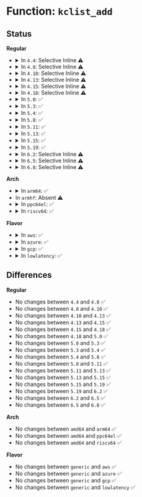 # Function: <code>kclist_add</code>

## Status
<b>Regular</b>
<ul>
<li>
<details>
<summary>In <code>4.4</code>: Selective Inline ⚠️</summary>

```c
void kclist_add(struct kcore_list *new, void *addr, size_t size, int type);
```

**Collision:** Unique Global

**Inline:** Selective

**Transformation:** False

**Instances:**

```
In fs/proc/kcore.c (ffffffff81f90f63)
Location: fs/proc/kcore.c:64
Inline: True
Direct callers:
  - arch/x86/mm/init_64.c:mem_init
```
**Symbols:**

```
ffffffff81287440-ffffffff8128748a: kclist_add (STB_GLOBAL)
```
</details>
</li>
<li>
<details>
<summary>In <code>4.8</code>: Selective Inline ⚠️</summary>

```c
void kclist_add(struct kcore_list *new, void *addr, size_t size, int type);
```

**Collision:** Unique Global

**Inline:** Selective

**Transformation:** False

**Instances:**

```
In fs/proc/kcore.c (ffffffff81fbb8c2)
Location: fs/proc/kcore.c:64
Inline: True
Direct callers:
  - arch/x86/mm/init_64.c:mem_init
```
**Symbols:**

```
ffffffff812b4720-ffffffff812b476a: kclist_add (STB_GLOBAL)
```
</details>
</li>
<li>
<details>
<summary>In <code>4.10</code>: Selective Inline ⚠️</summary>

```c
void kclist_add(struct kcore_list *new, void *addr, size_t size, int type);
```

**Collision:** Unique Global

**Inline:** Selective

**Transformation:** False

**Instances:**

```
In fs/proc/kcore.c (ffffffff81ff82dc)
Location: fs/proc/kcore.c:64
Inline: True
Direct callers:
  - arch/x86/mm/init_64.c:mem_init
```
**Symbols:**

```
ffffffff812c9fb0-ffffffff812c9ffa: kclist_add (STB_GLOBAL)
```
</details>
</li>
<li>
<details>
<summary>In <code>4.13</code>: Selective Inline ⚠️</summary>

```c
void kclist_add(struct kcore_list *new, void *addr, size_t size, int type);
```

**Collision:** Unique Global

**Inline:** Selective

**Transformation:** False

**Instances:**

```
In fs/proc/kcore.c (ffffffff820db385)
Location: fs/proc/kcore.c:65
Inline: True
Inline callers:
  - fs/proc/kcore.c:proc_kcore_init
  - fs/proc/kcore.c:proc_kcore_init
  - fs/proc/kcore.c:proc_kcore_init
Direct callers:
  - arch/x86/mm/init_64.c:mem_init
```
**Symbols:**

```
ffffffff812d7470-ffffffff812d74ba: kclist_add (STB_GLOBAL)
```
</details>
</li>
<li>
<details>
<summary>In <code>4.15</code>: Selective Inline ⚠️</summary>

```c
void kclist_add(struct kcore_list *new, void *addr, size_t size, int type);
```

**Collision:** Unique Global

**Inline:** Selective

**Transformation:** False

**Instances:**

```
In fs/proc/kcore.c (ffffffff826e401a)
Location: fs/proc/kcore.c:66
Inline: True
Inline callers:
  - fs/proc/kcore.c:proc_kcore_init
  - fs/proc/kcore.c:proc_kcore_init
  - fs/proc/kcore.c:proc_kcore_init
Direct callers:
  - arch/x86/mm/init_64.c:mem_init
```
**Symbols:**

```
ffffffff812fbb50-ffffffff812fbb9a: kclist_add (STB_GLOBAL)
```
</details>
</li>
<li>
<details>
<summary>In <code>4.18</code>: Selective Inline ⚠️</summary>

```c
void kclist_add(struct kcore_list *new, void *addr, size_t size, int type);
```

**Collision:** Unique Global

**Inline:** Selective

**Transformation:** False

**Instances:**

```
In fs/proc/kcore.c (ffffffff8270e5f4)
Location: fs/proc/kcore.c:66
Inline: True
Inline callers:
  - fs/proc/kcore.c:proc_kcore_init
  - fs/proc/kcore.c:proc_kcore_init
  - fs/proc/kcore.c:proc_kcore_init
Direct callers:
  - arch/x86/mm/init_64.c:mem_init
```
**Symbols:**

```
ffffffff813291a0-ffffffff813291ea: kclist_add (STB_GLOBAL)
```
</details>
</li>
<li>
<details>
<summary>In <code>5.0</code>: ✅</summary>

```c
void kclist_add(struct kcore_list *new, void *addr, size_t size, int type);
```

**Collision:** Unique Global

**Inline:** No

**Transformation:** False

**Instances:**

```
In fs/proc/kcore.c (ffffffff828c57d7)
Location: fs/proc/kcore.c:58
Inline: False
Direct callers:
  - arch/x86/mm/init_64.c:mem_init
  - fs/proc/kcore.c:proc_kcore_init
  - fs/proc/kcore.c:proc_kcore_init
  - fs/proc/kcore.c:proc_kcore_init
```
**Symbols:**

```
ffffffff828c57d7-ffffffff828c5809: kclist_add (STB_GLOBAL)
```
</details>
</li>
<li>
<details>
<summary>In <code>5.3</code>: ✅</summary>

```c
void kclist_add(struct kcore_list *new, void *addr, size_t size, int type);
```

**Collision:** Unique Global

**Inline:** No

**Transformation:** False

**Instances:**

```
In fs/proc/kcore.c (ffffffff828ded2c)
Location: fs/proc/kcore.c:80
Inline: False
Direct callers:
  - arch/x86/mm/init_64.c:mem_init
  - fs/proc/kcore.c:proc_kcore_init
  - fs/proc/kcore.c:proc_kcore_init
  - fs/proc/kcore.c:proc_kcore_init
```
**Symbols:**

```
ffffffff828ded2c-ffffffff828ded5e: kclist_add (STB_GLOBAL)
```
</details>
</li>
<li>
<details>
<summary>In <code>5.4</code>: ✅</summary>

```c
void kclist_add(struct kcore_list *new, void *addr, size_t size, int type);
```

**Collision:** Unique Global

**Inline:** No

**Transformation:** False

**Instances:**

```
In fs/proc/kcore.c (ffffffff828e7704)
Location: fs/proc/kcore.c:81
Inline: False
Direct callers:
  - arch/x86/mm/init_64.c:mem_init
  - fs/proc/kcore.c:proc_kcore_init
  - fs/proc/kcore.c:proc_kcore_init
  - fs/proc/kcore.c:proc_kcore_init
```
**Symbols:**

```
ffffffff828e7704-ffffffff828e7736: kclist_add (STB_GLOBAL)
```
</details>
</li>
<li>
<details>
<summary>In <code>5.8</code>: ✅</summary>

```c
void kclist_add(struct kcore_list *new, void *addr, size_t size, int type);
```

**Collision:** Unique Global

**Inline:** No

**Transformation:** False

**Instances:**

```
In fs/proc/kcore.c (ffffffff82d01e51)
Location: fs/proc/kcore.c:81
Inline: False
Direct callers:
  - arch/x86/mm/init_64.c:mem_init
  - fs/proc/kcore.c:proc_kcore_init
  - fs/proc/kcore.c:proc_kcore_init
  - fs/proc/kcore.c:add_modules_range
```
**Symbols:**

```
ffffffff82d01e51-ffffffff82d01e83: kclist_add (STB_GLOBAL)
```
</details>
</li>
<li>
<details>
<summary>In <code>5.11</code>: ✅</summary>

```c
void kclist_add(struct kcore_list *new, void *addr, size_t size, int type);
```

**Collision:** Unique Global

**Inline:** No

**Transformation:** False

**Instances:**

```
In fs/proc/kcore.c (ffffffff82fef140)
Location: fs/proc/kcore.c:81
Inline: False
Direct callers:
  - arch/x86/mm/init_64.c:mem_init
  - fs/proc/kcore.c:proc_kcore_init
  - fs/proc/kcore.c:proc_kcore_init
  - fs/proc/kcore.c:add_modules_range
```
**Symbols:**

```
ffffffff82fef140-ffffffff82fef172: kclist_add (STB_GLOBAL)
```
</details>
</li>
<li>
<details>
<summary>In <code>5.13</code>: ✅</summary>

```c
void kclist_add(struct kcore_list *new, void *addr, size_t size, int type);
```

**Collision:** Unique Global

**Inline:** No

**Transformation:** False

**Instances:**

```
In fs/proc/kcore.c (ffffffff831f99ff)
Location: fs/proc/kcore.c:81
Inline: False
Direct callers:
  - arch/x86/mm/init_64.c:mem_init
  - fs/proc/kcore.c:proc_kcore_init
  - fs/proc/kcore.c:proc_kcore_init
  - fs/proc/kcore.c:proc_kcore_init
```
**Symbols:**

```
ffffffff831f99ff-ffffffff831f9a31: kclist_add (STB_GLOBAL)
```
</details>
</li>
<li>
<details>
<summary>In <code>5.15</code>: ✅</summary>

```c
void kclist_add(struct kcore_list *new, void *addr, size_t size, int type);
```

**Collision:** Unique Global

**Inline:** No

**Transformation:** False

**Instances:**

```
In fs/proc/kcore.c (ffffffff832e0937)
Location: fs/proc/kcore.c:81
Inline: False
Direct callers:
  - arch/x86/mm/init_64.c:mem_init
  - fs/proc/kcore.c:proc_kcore_init
  - fs/proc/kcore.c:proc_kcore_init
  - fs/proc/kcore.c:proc_kcore_init
```
**Symbols:**

```
ffffffff832e0937-ffffffff832e0969: kclist_add (STB_GLOBAL)
```
</details>
</li>
<li>
<details>
<summary>In <code>5.19</code>: ✅</summary>

```c
void kclist_add(struct kcore_list *new, void *addr, size_t size, int type);
```

**Collision:** Unique Global

**Inline:** No

**Transformation:** False

**Instances:**

```
In fs/proc/kcore.c (ffffffff83496994)
Location: fs/proc/kcore.c:81
Inline: False
Direct callers:
  - arch/x86/mm/init_64.c:mem_init
  - fs/proc/kcore.c:proc_kcore_init
  - fs/proc/kcore.c:proc_kcore_init
  - fs/proc/kcore.c:proc_kcore_init
```
**Symbols:**

```
ffffffff83496994-ffffffff834969d4: kclist_add (STB_GLOBAL)
```
</details>
</li>
<li>
<details>
<summary>In <code>6.2</code>: Selective Inline ⚠️</summary>

```c
void kclist_add(struct kcore_list *new, void *addr, size_t size, int type);
```

**Collision:** Unique Global

**Inline:** Selective

**Transformation:** False

**Instances:**

```
In fs/proc/kcore.c (ffffffff83ecbb43)
Location: fs/proc/kcore.c:80
Inline: True
Inline callers:
  - fs/proc/kcore.c:proc_kcore_init
  - fs/proc/kcore.c:proc_kcore_init
  - fs/proc/kcore.c:proc_kcore_init
Direct callers:
  - arch/x86/mm/init_64.c:mem_init
```
**Symbols:**

```
ffffffff83ecbcd0-ffffffff83ecbd10: kclist_add (STB_GLOBAL)
```
</details>
</li>
<li>
<details>
<summary>In <code>6.5</code>: Selective Inline ⚠️</summary>

```c
void kclist_add(struct kcore_list *new, void *addr, size_t size, int type);
```

**Collision:** Unique Global

**Inline:** Selective

**Transformation:** False

**Instances:**

```
In fs/proc/kcore.c (ffffffff836f0bc3)
Location: fs/proc/kcore.c:80
Inline: True
Inline callers:
  - fs/proc/kcore.c:proc_kcore_init
  - fs/proc/kcore.c:proc_kcore_init
  - fs/proc/kcore.c:proc_kcore_init
Direct callers:
  - arch/x86/mm/init_64.c:mem_init
```
**Symbols:**

```
ffffffff836f0d50-ffffffff836f0d90: kclist_add (STB_GLOBAL)
```
</details>
</li>
<li>
<details>
<summary>In <code>6.8</code>: Selective Inline ⚠️</summary>

```c
void kclist_add(struct kcore_list *new, void *addr, size_t size, int type);
```

**Collision:** Unique Global

**Inline:** Selective

**Transformation:** False

**Instances:**

```
In fs/proc/kcore.c (ffffffff83923c63)
Location: fs/proc/kcore.c:80
Inline: True
Inline callers:
  - fs/proc/kcore.c:proc_kcore_init
  - fs/proc/kcore.c:proc_kcore_init
  - fs/proc/kcore.c:proc_kcore_init
Direct callers:
  - arch/x86/mm/init_64.c:mem_init
```
**Symbols:**

```
ffffffff83923df0-ffffffff83923e30: kclist_add (STB_GLOBAL)
```
</details>
</li>
</ul>
<b>Arch</b>
<ul>
<li>
<details>
<summary>In <code>arm64</code>: ✅</summary>

```c
void kclist_add(struct kcore_list *new, void *addr, size_t size, int type);
```

**Collision:** Unique Global

**Inline:** No

**Transformation:** False

**Instances:**

```
In fs/proc/kcore.c (ffff800011461288)
Location: fs/proc/kcore.c:81
Inline: False
Direct callers:
  - fs/proc/kcore.c:proc_kcore_init
  - fs/proc/kcore.c:proc_kcore_init
  - fs/proc/kcore.c:proc_kcore_init
```
**Symbols:**

```
ffff800011461288-ffff8000114612e4: kclist_add (STB_GLOBAL)
```
</details>
</li>
<li>
In <code>armhf</code>: Absent ⚠️
</li>
<li>
<details>
<summary>In <code>ppc64el</code>: ✅</summary>

```c
void kclist_add(struct kcore_list *new, void *addr, size_t size, int type);
```

**Collision:** Unique Global

**Inline:** No

**Transformation:** False

**Instances:**

```
In fs/proc/kcore.c (c00000000138ccfc)
Location: fs/proc/kcore.c:81
Inline: False
Direct callers:
  - fs/proc/kcore.c:proc_kcore_init
```
**Symbols:**

```
c00000000138ccfc-c00000000138cd3c: kclist_add (STB_GLOBAL)
```
</details>
</li>
<li>
<details>
<summary>In <code>riscv64</code>: ✅</summary>

```c
void kclist_add(struct kcore_list *new, void *addr, size_t size, int type);
```

**Collision:** Unique Global

**Inline:** No

**Transformation:** False

**Instances:**

```
In fs/proc/kcore.c (ffffffe00001dc20)
Location: fs/proc/kcore.c:81
Inline: False
Direct callers:
  - fs/proc/kcore.c:proc_kcore_init
```
**Symbols:**

```
ffffffe00001dc20-ffffffe00001dc70: kclist_add (STB_GLOBAL)
```
</details>
</li>
</ul>
<b>Flavor</b>
<ul>
<li>
<details>
<summary>In <code>aws</code>: ✅</summary>

```c
void kclist_add(struct kcore_list *new, void *addr, size_t size, int type);
```

**Collision:** Unique Global

**Inline:** No

**Transformation:** False

**Instances:**

```
In fs/proc/kcore.c (ffffffff828d05b8)
Location: fs/proc/kcore.c:81
Inline: False
Direct callers:
  - arch/x86/mm/init_64.c:mem_init
  - fs/proc/kcore.c:proc_kcore_init
  - fs/proc/kcore.c:proc_kcore_init
  - fs/proc/kcore.c:proc_kcore_init
```
**Symbols:**

```
ffffffff828d05b8-ffffffff828d05ea: kclist_add (STB_GLOBAL)
```
</details>
</li>
<li>
<details>
<summary>In <code>azure</code>: ✅</summary>

```c
void kclist_add(struct kcore_list *new, void *addr, size_t size, int type);
```

**Collision:** Unique Global

**Inline:** No

**Transformation:** False

**Instances:**

```
In fs/proc/kcore.c (ffffffff828c8cd4)
Location: fs/proc/kcore.c:81
Inline: False
Direct callers:
  - arch/x86/mm/init_64.c:mem_init
  - fs/proc/kcore.c:proc_kcore_init
  - fs/proc/kcore.c:proc_kcore_init
  - fs/proc/kcore.c:proc_kcore_init
```
**Symbols:**

```
ffffffff828c8cd4-ffffffff828c8d06: kclist_add (STB_GLOBAL)
```
</details>
</li>
<li>
<details>
<summary>In <code>gcp</code>: ✅</summary>

```c
void kclist_add(struct kcore_list *new, void *addr, size_t size, int type);
```

**Collision:** Unique Global

**Inline:** No

**Transformation:** False

**Instances:**

```
In fs/proc/kcore.c (ffffffff828e3338)
Location: fs/proc/kcore.c:81
Inline: False
Direct callers:
  - arch/x86/mm/init_64.c:mem_init
  - fs/proc/kcore.c:proc_kcore_init
  - fs/proc/kcore.c:proc_kcore_init
  - fs/proc/kcore.c:proc_kcore_init
```
**Symbols:**

```
ffffffff828e3338-ffffffff828e336a: kclist_add (STB_GLOBAL)
```
</details>
</li>
<li>
<details>
<summary>In <code>lowlatency</code>: ✅</summary>

```c
void kclist_add(struct kcore_list *new, void *addr, size_t size, int type);
```

**Collision:** Unique Global

**Inline:** No

**Transformation:** False

**Instances:**

```
In fs/proc/kcore.c (ffffffff828e874e)
Location: fs/proc/kcore.c:81
Inline: False
Direct callers:
  - arch/x86/mm/init_64.c:mem_init
  - fs/proc/kcore.c:proc_kcore_init
  - fs/proc/kcore.c:proc_kcore_init
  - fs/proc/kcore.c:proc_kcore_init
```
**Symbols:**

```
ffffffff828e874e-ffffffff828e8780: kclist_add (STB_GLOBAL)
```
</details>
</li>
</ul>

## Differences
<b>Regular</b>
<ul>
<li>
No changes between <code>4.4</code> and <code>4.8</code> ✅
</li>
<li>
No changes between <code>4.8</code> and <code>4.10</code> ✅
</li>
<li>
No changes between <code>4.10</code> and <code>4.13</code> ✅
</li>
<li>
No changes between <code>4.13</code> and <code>4.15</code> ✅
</li>
<li>
No changes between <code>4.15</code> and <code>4.18</code> ✅
</li>
<li>
No changes between <code>4.18</code> and <code>5.0</code> ✅
</li>
<li>
No changes between <code>5.0</code> and <code>5.3</code> ✅
</li>
<li>
No changes between <code>5.3</code> and <code>5.4</code> ✅
</li>
<li>
No changes between <code>5.4</code> and <code>5.8</code> ✅
</li>
<li>
No changes between <code>5.8</code> and <code>5.11</code> ✅
</li>
<li>
No changes between <code>5.11</code> and <code>5.13</code> ✅
</li>
<li>
No changes between <code>5.13</code> and <code>5.15</code> ✅
</li>
<li>
No changes between <code>5.15</code> and <code>5.19</code> ✅
</li>
<li>
No changes between <code>5.19</code> and <code>6.2</code> ✅
</li>
<li>
No changes between <code>6.2</code> and <code>6.5</code> ✅
</li>
<li>
No changes between <code>6.5</code> and <code>6.8</code> ✅
</li>
</ul>
<b>Arch</b>
<ul>
<li>
No changes between <code>amd64</code> and <code>arm64</code> ✅
</li>
<li>
No changes between <code>amd64</code> and <code>ppc64el</code> ✅
</li>
<li>
No changes between <code>amd64</code> and <code>riscv64</code> ✅
</li>
</ul>
<b>Flavor</b>
<ul>
<li>
No changes between <code>generic</code> and <code>aws</code> ✅
</li>
<li>
No changes between <code>generic</code> and <code>azure</code> ✅
</li>
<li>
No changes between <code>generic</code> and <code>gcp</code> ✅
</li>
<li>
No changes between <code>generic</code> and <code>lowlatency</code> ✅
</li>
</ul>
